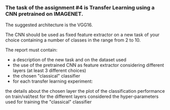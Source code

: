 ### The task of the assignment #4 is Transfer Learning using a CNN pretrained on IMAGENET.

The suggested architecture is the VGG16.

The CNN should be used as fixed feature extractor on a new task of your choice containing a number of classes in the range from 2 to 10. 

The report must contain:
- a description of the new task and on the dataset used
- the use of the pretrained CNN as feature extractor considering different layers (at least 3 different choices)
- the chosen "classical" classifier
- for each transfer learning experiment:

the details about the chosen layer
the plot of the classification performance on train/val/test for the different layers considered
the hyper-parameters used for training the "classical" classifier
